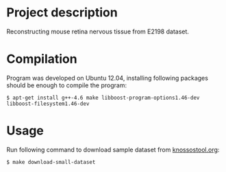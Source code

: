 Project description
==

Reconstructing mouse retina nervous tissue from E2198 dataset.

Compilation
==

Program was developed on Ubuntu 12.04, installing following packages should be enough to compile the program:

`$ apt-get install g++-4.6 make libboost-program-options1.46-dev libboost-filesystem1.46-dev`

Usage
==

Run following command to download sample dataset from [knossostool.org](http://www.knossostool.org/get.html):

`$ make download-small-dataset`
